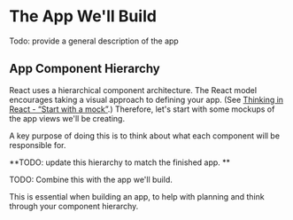 # The App We'll Build
Todo: provide a general description of the app

## App Component Hierarchy

React uses a hierarchical component architecture.  The React model encourages taking a visual approach to defining your app.  (See [Thinking in React - “Start with a mock”](https://facebook.github.io/react/docs/thinking-in-react.html).) Therefore, let's start with some mockups of the app views we'll be creating.

A key purpose of doing this is to think about what each component will be responsible for.

**TODO: update this hierarchy to match the finished app.
**

TODO: Combine this with the app we'll build.

This is essential when building an app, to help with planning and think through your component hierarchy.  
